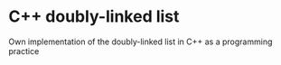 # C++ doubly-linked list
Own implementation of the doubly-linked list in C++ as a programming practice

